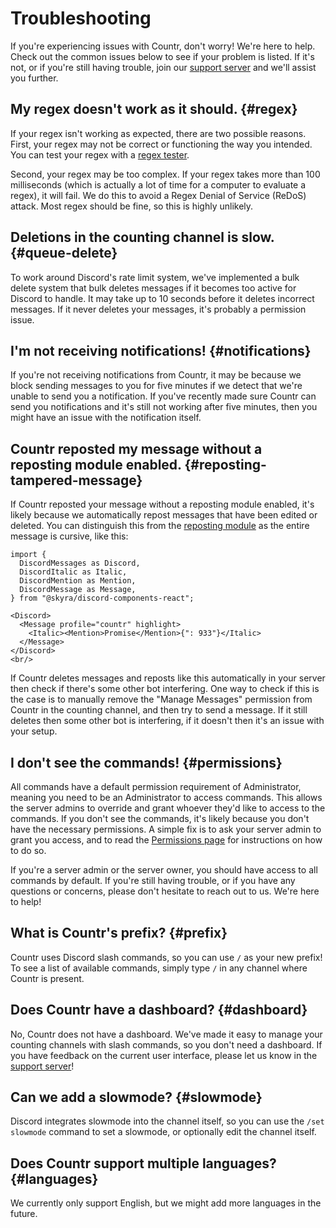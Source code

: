 # Troubleshooting

If you're experiencing issues with Countr, don't worry! We're here to help. Check out the common issues below to see if your problem is listed. If it's not, or if you're still having trouble, join our [support server](https://promise.solutions/discord) and we'll assist you further.


## My regex doesn't work as it should. {#regex}

If your regex isn't working as expected, there are two possible reasons. First, your regex may not be correct or functioning the way you intended. You can test your regex with a [regex tester](01-features/03-regex-filters.md#test).

Second, your regex may be too complex. If your regex takes more than 100 milliseconds (which is actually a lot of time for a computer to evaluate a regex), it will fail. We do this to avoid a Regex Denial of Service (ReDoS) attack. Most regex should be fine, so this is highly unlikely.


## Deletions in the counting channel is slow. {#queue-delete}

To work around Discord's rate limit system, we've implemented a bulk delete system that bulk deletes messages if it becomes too active for Discord to handle. It may take up to 10 seconds before it deletes incorrect messages. If it never deletes your messages, it's probably a permission issue.


## I'm not receiving notifications! {#notifications}

If you're not receiving notifications from Countr, it may be because we block sending messages to you for five minutes if we detect that we're unable to send you a notification. If you've recently made sure Countr can send you notifications and it's still not working after five minutes, then you might have an issue with the notification itself.


## Countr reposted my message without a reposting module enabled. {#reposting-tampered-message}

If Countr reposted your message without a reposting module enabled, it's likely because we automatically repost messages that have been edited or deleted. You can distinguish this from the [reposting module](01-features/02-modules/04-reposting.md) as the entire message is cursive, like this:

```mdx-code-block
import {
  DiscordMessages as Discord,
  DiscordItalic as Italic,
  DiscordMention as Mention,
  DiscordMessage as Message,
} from "@skyra/discord-components-react";

<Discord>
  <Message profile="countr" highlight>
    <Italic><Mention>Promise</Mention>{": 933"}</Italic>
  </Message>
</Discord>
<br/>
```

If Countr deletes messages and reposts like this automatically in your server then check if there's some other bot interfering. One way to check if this is the case is to manually remove the "Manage Messages" permission from Countr in the counting channel, and then try to send a message. If it still deletes then some other bot is interfering, if it doesn't then it's an issue with your setup.


## I don't see the commands! {#permissions}

All commands have a default permission requirement of Administrator, meaning you need to be an Administrator to access commands. This allows the server admins to override and grant whoever they'd like to access to the commands. If you don't see the commands, it's likely because you don't have the necessary permissions. A simple fix is to ask your server admin to grant you access, and to read the [Permissions page](./02-permissions.md) for instructions on how to do so.

If you're a server admin or the server owner, you should have access to all commands by default. If you're still having trouble, or if you have any questions or concerns, please don't hesitate to reach out to us. We're here to help!


## What is Countr's prefix? {#prefix}

Countr uses Discord slash commands, so you can use `/` as your new prefix! To see a list of available commands, simply type `/` in any channel where Countr is present.

## Does Countr have a dashboard? {#dashboard}

No, Countr does not have a dashboard. We've made it easy to manage your counting channels with slash commands, so you don't need a dashboard. If you have feedback on the current user interface, please let us know in the [support server](https://promise.solutions/discord)!

## Can we add a slowmode? {#slowmode}

Discord integrates slowmode into the channel itself, so you can use the `/set slowmode` command to set a slowmode, or optionally edit the channel itself.

## Does Countr support multiple languages? {#languages}

We currently only support English, but we might add more languages in the future.
